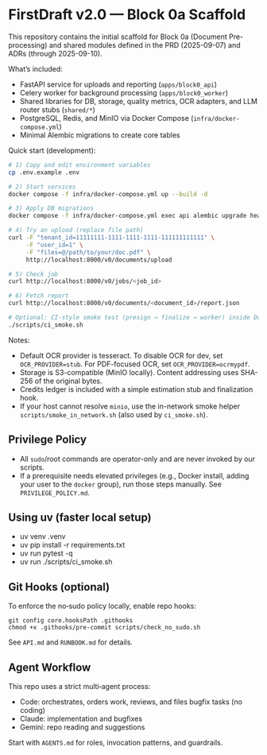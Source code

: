 # FirstDraft v2.0 — Block 0a Scaffold

This repository contains the initial scaffold for Block 0a (Document Pre-processing) and shared modules defined in the PRD (2025-09-07) and ADRs (through 2025-09-10).

What’s included:
- FastAPI service for uploads and reporting (`apps/block0_api`)
- Celery worker for background processing (`apps/block0_worker`)
- Shared libraries for DB, storage, quality metrics, OCR adapters, and LLM router stubs (`shared/*`)
- PostgreSQL, Redis, and MinIO via Docker Compose (`infra/docker-compose.yml`)
- Minimal Alembic migrations to create core tables

Quick start (development):

```bash
# 1) Copy and edit environment variables
cp .env.example .env

# 2) Start services
docker compose -f infra/docker-compose.yml up --build -d

# 3) Apply DB migrations
docker compose -f infra/docker-compose.yml exec api alembic upgrade head

# 4) Try an upload (replace file path)
curl -F "tenant_id=11111111-1111-1111-1111-111111111111" \
     -F "user_id=1" \
     -F "files=@/path/to/your/doc.pdf" \
     http://localhost:8000/v0/documents/upload

# 5) Check job
curl http://localhost:8000/v0/jobs/<job_id>

# 6) Fetch report
curl http://localhost:8000/v0/documents/<document_id>/report.json

# Optional: CI-style smoke test (presign → finalize → worker) inside Docker network
./scripts/ci_smoke.sh
```

Notes:
- Default OCR provider is tesseract. To disable OCR for dev, set `OCR_PROVIDER=stub`. For PDF-focused OCR, set `OCR_PROVIDER=ocrmypdf`.
- Storage is S3-compatible (MinIO locally). Content addressing uses SHA-256 of the original bytes.
- Credits ledger is included with a simple estimation stub and finalization hook.
- If your host cannot resolve `minio`, use the in-network smoke helper `scripts/smoke_in_network.sh` (also used by `ci_smoke.sh`).

## Privilege Policy
- All `sudo`/root commands are operator-only and are never invoked by our scripts.
- If a prerequisite needs elevated privileges (e.g., Docker install, adding your user to the `docker` group), run those steps manually. See `PRIVILEGE_POLICY.md`.

## Using uv (faster local setup)
- uv venv .venv
- uv pip install -r requirements.txt
- uv run pytest -q
- uv run ./scripts/ci_smoke.sh

## Git Hooks (optional)
To enforce the no‑sudo policy locally, enable repo hooks:

```
git config core.hooksPath .githooks
chmod +x .githooks/pre-commit scripts/check_no_sudo.sh
```

See `API.md` and `RUNBOOK.md` for details.

## Agent Workflow

This repo uses a strict multi‑agent process:

- Code: orchestrates, orders work, reviews, and files bugfix tasks (no coding)
- Claude: implementation and bugfixes
- Gemini: repo reading and suggestions

Start with `AGENTS.md` for roles, invocation patterns, and guardrails.
